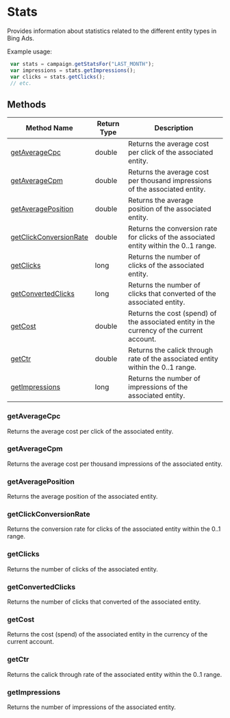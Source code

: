 # Stats
Provides information about statistics related to the different entity types in Bing Ads.

Example usage:
```javascript
 var stats = campaign.getStatsFor("LAST_MONTH");
 var impressions = stats.getImpressions();
 var clicks = stats.getClicks();
 // etc.
```

## Methods
|Method Name|Return Type|Description|
|-|-|-
[getAverageCpc](#getaveragecpc)|double|Returns the average cost per click of the associated entity.<br />
[getAverageCpm](#getaveragecpm)|double|Returns the average cost per thousand impressions of the associated entity.<br />
[getAveragePosition](#getaverageposition)|double|Returns the average position of the associated entity.<br />
[getClickConversionRate](#getclickconversionrate)|double|Returns the conversion rate for clicks of the associated entity within the 0..1 range.<br />
[getClicks](#getclicks)|long|Returns the number of clicks of the associated entity.<br />
[getConvertedClicks](#getconvertedclicks)|long|Returns the number of clicks that converted of the associated entity.<br />
[getCost](#getcost)|double|Returns the cost (spend) of the associated entity in the currency of the current account.<br />
[getCtr](#getctr)|double|Returns the calick through rate of the associated entity within the 0..1 range. <br />
[getImpressions](#getimpressions)|long|Returns the number of impressions of the associated entity.<br />

### <a name="getaveragecpc"></a>getAverageCpc
Returns the average cost per click of the associated entity.


### <a name="getaveragecpm"></a>getAverageCpm
Returns the average cost per thousand impressions of the associated entity.


### <a name="getaverageposition"></a>getAveragePosition
Returns the average position of the associated entity.


### <a name="getclickconversionrate"></a>getClickConversionRate
Returns the conversion rate for clicks of the associated entity within the 0..1 range.


### <a name="getclicks"></a>getClicks
Returns the number of clicks of the associated entity.


### <a name="getconvertedclicks"></a>getConvertedClicks
Returns the number of clicks that converted of the associated entity.


### <a name="getcost"></a>getCost
Returns the cost (spend) of the associated entity in the currency of the current account.


### <a name="getctr"></a>getCtr
Returns the calick through rate of the associated entity within the 0..1 range. 


### <a name="getimpressions"></a>getImpressions
Returns the number of impressions of the associated entity.


